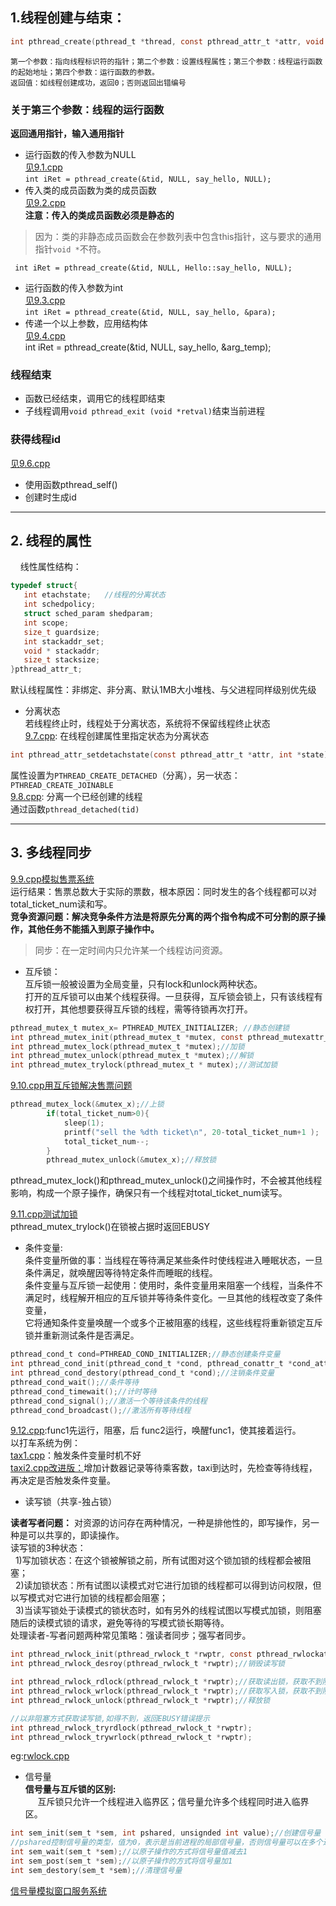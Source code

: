    ## 1.线程创建与结束：
```c
int pthread_create(pthread_t *thread, const pthread_attr_t *attr, void *(*start_routine) (void *), void *arg);
```
    第一个参数：指向线程标识符的指针；第二个参数：设置线程属性；第三个参数：线程运行函数的起始地址；第四个参数：运行函数的参数。
    返回值：如线程创建成功，返回0；否则返回出错编号
    
### 关于第三个参数：线程的运行函数
**返回通用指针，输入通用指针**
- 运行函数的传入参数为NULL<br>
[见9.1.cpp](https://github.com/liuchenjane/Advanced-Programming-in-the-UNIX-Environment/blob/master/pthread9.1.cpp)<br>
`int iRet = pthread_create(&tid, NULL, say_hello, NULL);`
- 传入类的成员函数为类的成员函数<br>
[见9.2.cpp](https://github.com/liuchenjane/Advanced-Programming-in-the-UNIX-Environment/blob/master/pthread9.2.cpp)<br>
**注意：传入的类成员函数必须是静态的**<br>
>因为：类的非静态成员函数会在参数列表中包含this指针，这与要求的通用指针`void *`不符。<br>

` int iRet = pthread_create(&tid, NULL, Hello::say_hello, NULL);`
- 运行函数的传入参数为int<br>
[见9.3.cpp](https://github.com/liuchenjane/Advanced-Programming-in-the-UNIX-Environment/blob/master/pthread9.3.cpp)<br>
`int iRet = pthread_create(&tid, NULL, say_hello, &para);`
- 传递一个以上参数，应用结构体<br>
[见9.4.cpp](https://github.com/liuchenjane/Advanced-Programming-in-the-UNIX-Environment/blob/master/pthread9.4.cpp)<br>
int iRet = pthread_create(&tid, NULL, say_hello, &arg_temp);

### 线程结束
- 函数已经结束，调用它的线程即结束<br>
- 子线程调用`void pthread_exit (void *retval)`结束当前进程<br>

### 获得线程id<br>
[见9.6.cpp](https://github.com/liuchenjane/Advanced-Programming-in-the-UNIX-Environment/blob/master/pthread9.6.cpp)<br>
- 使用函数pthread_self()<br>
- 创建时生成id

---
## 2. 线程的属性 <br>
     线性属性结构：
```c
typedef struct{
   int etachstate;   //线程的分离状态
   int schedpolicy;
   struct sched_param shedparam;
   int scope;
   size_t guardsize;
   int stackaddr_set;
   void * stackaddr;
   size_t stacksize;
}pthread_attr_t;
```

默认线程属性：非绑定、非分离、默认1MB大小堆栈、与父进程同样级别优先级<br>

- 分离状态<br>
若线程终止时，线程处于分离状态，系统将不保留线程终止状态<br>
[9.7.cpp](https://github.com/liuchenjane/Advanced-Programming-in-the-UNIX-Environment/blob/master/pthread9.7.cpp):
在线程创建属性里指定状态为分离状态<br>
```c
int pthread_attr_setdetachstate(const pthread_attr_t *attr, int *state)
```
属性设置为`PTHREAD_CREATE_DETACHED`（分离），另一状态：`PTHREAD_CREATE_JOINABLE`<br>
[9.8.cpp](https://github.com/liuchenjane/Advanced-Programming-in-the-UNIX-Environment/blob/master/pthread9.8.cpp):
分离一个已经创建的线程<br>
通过函数`pthread_detached(tid)`<br>

---
## 3. 多线程同步
[9.9.cpp模拟售票系统](https://github.com/liuchenjane/Advanced-Programming-in-the-UNIX-Environment/blob/master/pthread9.9.cpp)<br>
运行结果：售票总数大于实际的票数，根本原因：同时发生的各个线程都可以对total_ticket_num读和写。<br>
**竞争资源问题：解决竞争条件方法是将原先分离的两个指令构成不可分割的原子操作，其他任务不能插入到原子操作中。**<br>
>同步：在一定时间内只允许某一个线程访问资源。<br>

- 互斥锁：<br>
互斥锁一般被设置为全局变量，只有lock和unlock两种状态。<br>
打开的互斥锁可以由某个线程获得。一旦获得，互斥锁会锁上，只有该线程有权打开，其他想要获得互斥锁的线程，需等待锁再次打开。<br>
```c
pthread_mutex_t mutex_x= PTHREAD_MUTEX_INITIALIZER; //静态创建锁
int pthread_mutex_init(pthread_mutex_t *mutex, const pthread_mutexattr_t *attr);//动态创建
int pthread_mutex_lock(pthread_mutex_t *mutex);//加锁
int pthread_mutex_unlock(pthread_mutex_t *mutex);//解锁
int pthread_mutex_trylock(pthread_mutex_t * mutex);//测试加锁

```
[9.10.cpp用互斥锁解决售票问题](https://github.com/liuchenjane/Advanced-Programming-in-the-UNIX-Environment/blob/master/pthread9.10.cpp)<br>
```c
pthread_mutex_lock(&mutex_x);//上锁
        if(total_ticket_num>0){
            sleep(1);
            printf("sell the %dth ticket\n", 20-total_ticket_num+1 );
            total_ticket_num--;
        }
        pthread_mutex_unlock(&mutex_x);//释放锁
```
pthread_mutex_lock()和pthread_mutex_unlock()之间操作时，不会被其他线程影响，构成一个原子操作，确保只有一个线程对total_ticket_num读写。<br>

[9.11.cpp测试加锁](https://github.com/liuchenjane/Advanced-Programming-in-the-UNIX-Environment/blob/master/pthread9.11.cpp)<br>
pthread_mutex_trylock()在锁被占据时返回EBUSY<br>

- 条件变量:<br>
条件变量所做的事：当线程在等待满足某些条件时使线程进入睡眠状态，一旦条件满足，就唤醒因等待特定条件而睡眠的线程。<br>
条件变量与互斥锁一起使用：使用时，条件变量用来阻塞一个线程，当条件不满足时，线程解开相应的互斥锁并等待条件变化。一旦其他的线程改变了条件变量，<br>
它将通知条件变量唤醒一个或多个正被阻塞的线程，这些线程将重新锁定互斥锁并重新测试条件是否满足。<br>
```c
pthread_cond_t cond=PTHREAD_COND_INITIALIZER;//静态创建条件变量
int pthread_cond_init(pthread_cond_t *cond, pthread_conattr_t *cond_attr);//动态创建条件变量
int pthread_cond_destory(pthread_cond_t *cond);//注销条件变量
pthread_cond_wait();//条件等待
pthread_cond_timewait();//计时等待
pthread_cond_signal();//激活一个等待该条件的线程
pthread_cond_broadcast();//激活所有等待线程
```
[9.12.cpp](https://github.com/liuchenjane/Advanced-Programming-in-the-UNIX-Environment/blob/master/pthread9.12.cpp):func1先运行，阻塞，后
func2运行，唤醒func1，使其接着运行。<br>
以打车系统为例：<br>
[tax1.cpp](https://github.com/liuchenjane/Advanced-Programming-in-the-UNIX-Environment/blob/master/taxi1.cpp)：触发条件变量时机不好<br>
[taxi2.cpp改进版：](https://github.com/liuchenjane/Advanced-Programming-in-the-UNIX-Environment/blob/master/taxi2.cpp)增加计数器记录等待乘客数，taxi到达时，先检查等待线程，再决定是否触发条件变量。<br>

- 读写锁（共享-独占锁）<br>

**读者写者问题：** 对资源的访问存在两种情况，一种是排他性的，即写操作，另一种是可以共享的，即读操作。<br>
读写锁的3种状态：<br>
   1)写加锁状态：在这个锁被解锁之前，所有试图对这个锁加锁的线程都会被阻塞；<br>
   2)读加锁状态：所有试图以读模式对它进行加锁的线程都可以得到访问权限，但以写模式对它进行加锁的线程都会阻塞；<br>
   3)当读写锁处于读模式的锁状态时，如有另外的线程试图以写模式加锁，则阻塞随后的读模式锁的请求，避免等待的写模式锁长期等待。<br>
处理读者-写者问题两种常见策略：强读者同步；强写者同步。<br>
```c
int pthread_rwlock_init(pthread_rwlock_t *rwptr, const pthread_rwlockattr_t *attr);//初始化读写锁，attr=NULL，使用默认属性
int pthread_rwlock_desroy(pthread_rwlock_t *rwptr);//销毁读写锁

int pthread_rwlock_rdlock(pthread_rwlock_t *rwptr);//获取读出锁，获取不到阻塞
int pthread_rwlock_wrlock(pthread_rwlock_t *rwptr);//获取写入锁，获取不到阻塞
int pthread_rwlock_unlock(pthread_rwlock_t *rwptr);//释放锁

//以非阻塞方式获取读写锁,如得不到，返回EBUSY错误提示
int pthread_rwlock_tryrdlock(pthread_rwlock_t *rwptr);
int pthread_rwlock_trywrlock(pthread_rwlock_t *rwptr);
```
eg:[rwlock.cpp](https://github.com/liuchenjane/Advanced-Programming-in-the-UNIX-Environment/blob/master/rwlock.cpp)<br>

- 信号量<br>
**信号量与互斥锁的区别:**<br>
      互斥锁只允许一个线程进入临界区；信号量允许多个线程同时进入临界区。

```c
int sem_init(sem_t *sem, int pshared, unsignded int value);//创建信号量
//pshared控制信号量的类型，值为0，表示是当前进程的局部信号量，否则信号量可以在多个进程间共享
int sem_wait(sem_t *sem);//以原子操作的方式将信号量值减去1
int sem_post(sem_t *sem);//以原子操作的方式将信号量加1
int sem_destory(sem_t *sem);//清理信号量
```
[信号量模拟窗口服务系统](https://github.com/liuchenjane/Advanced-Programming-in-the-UNIX-Environment/blob/master/sem_window.cpp)<br>







